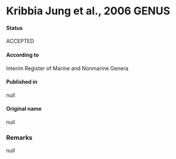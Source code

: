 Kribbia Jung et al., 2006 GENUS
=======

#### Status
ACCEPTED

#### According to
Interim Register of Marine and Nonmarine Genera

#### Published in
null

#### Original name
null

### Remarks
null